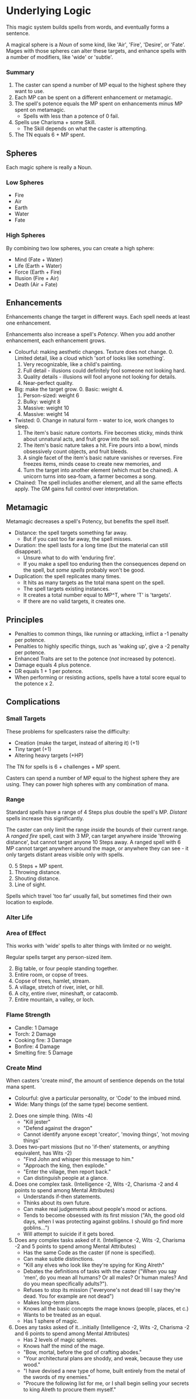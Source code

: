 # Underlying Logic

This magic system builds spells from words, and eventually forms a sentence.

A magical sphere is a *Noun* of some kind, like 'Air', 'Fire', 'Desire', or 'Fate'.
Mages with those spheres can alter these targets, and enhance spells with a number of modifiers, like 'wide' or 'subtle'.

### Summary

1. The caster can spend a number of MP equal to the highest sphere they want to use.
1. Each MP can be spent on a different enhancement or metamagic.
1. The spell's potence equals the MP spent on enhancements minus MP spent on metamagic.
    - Spells with less than a potence of 0 fail.
1. Spells use Charisma + some Skill.
    - The Skill depends on what the caster is attempting.
1. The TN equals 6 + MP spent.

## Spheres

Each magic sphere is really a Noun.

### Low Spheres

- Fire
- Air
- Earth
- Water
- Fate

### High Spheres

By combining two low spheres, you can create a high sphere:

- Mind (Fate + Water)
- Life (Earth + Water)
- Force (Earth + Fire)
- Illusion (Fire + Air)
- Death (Air + Fate)

## Enhancements

Enhancements change the target in different ways.
Each spell needs at least one enhancement.

Enhancements also increase a spell's *Potency*.
When you add another enhancement, each enhancement grows.

- Colourful: making aesthetic changes. Texture does not change.
    0. Limited detail, like a cloud which 'sort of looks like something'.
    1. Very recognizable, like a child's painting.
    2. Full detail - illusions could definitely fool someone not looking hard.
    3. Quality details - illusions will fool anyone not looking for details.
    4. Near-perfect quality.
- Big: make the target grow.
    0. Basic: weight 4.
    1. Person-sized: weight 6
    2. Bulky: weight 8
    3. Massive: weight 10
    4. Massive: weight 14
- Twisted:
    0. Change in natural form - water to ice, work changes to sleep.
    1. The item's basic nature contorts. Fire becomes sticky, minds think about unnatural acts, and fruit grow into the soil.
    2. The item's basic nature takes a hit. Fire pours into a bowl, minds obsessively count objects, and fruit bleeds.
    3. A single facet of the item's basic nature vanishes or reverses. Fire freezes items, minds cease to create new memories, and 
    4. Turn the target into another element (which must be chained). A unicorn turns into sea-foam, a farmer becomes a song.
- Chained: The spell includes another element, and all the same effects apply. The GM gains full control over interpretation.

## Metamagic

Metamagic decreases a spell's Potency, but benefits the spell itself.

- Distance: the spell targets something far away.
    * But if you cast too far away, the spell misses.
- Duration: the spell lasts for a long time (but the material can still disappear).
    * Unsure what to do with 'enduring fire'.
    * If you make a spell too enduring then the consequences depend on the spell, but *some spells* probably won't be good.
- Duplication: the spell replicates many times.
    * It hits as many targets as the total mana spent on the spell.
    * The spell targets existing instances.
    * It creates a total number equal to MP^T, where 'T' is 'targets'.
    * If there are no valid targets, it creates one.

## Principles

- Penalties to common things, like running or attacking, inflict a -1 penalty per potence.
- Penalties to highly specific things, such as 'waking up', give a -2 penalty per potence.
- Enhanced Traits are set to the potence (*not* increased by potence).
- Damage equals 4 plus potence.
- DR equals 1 + 1 per potence.
- When performing or resisting actions, spells have a total score equal to the potence x 2.

## Complications

### Small Targets

These problems for spellcasters raise the difficulty:

- Creation (make the target, instead of altering it) (+1)
- Tiny target (+1)
- Altering heavy targets (+HP)

The TN for spells is 6 + challenges + MP spent.

Casters can spend a number of MP equal to the highest sphere they are using.
They can power high spheres with any combination of mana.

### Range

Standard spells have a range of 4 Steps plus double the spell's MP.
*Distant* spells increase this significantly.

The caster can only limit the range *inside* the bounds of their current range.
A *ranged fire* spell, cast with 3 MP, can target anywhere inside 'throwing distance', but cannot target anyone 10 Steps away.
A ranged spell with 6 MP cannot target anywhere around the mage, or anywhere they can see - it only targets distant areas visible only with spells.

0. 5 Steps + MP spent.
1. Throwing distance.
2. Shouting distance.
3. Line of sight.

Spells which travel 'too far' usually fail, but sometimes find their own location to explode.

### Alter Life

### Area of Effect

This works with 'wide' spells to alter things with limited or no weight.

Regular spells target any person-sized item.

2. Big table, or four people standing together.
3. Entire room, or copse of trees.
4. Copse of trees, hamlet, stream.
5. A village, stretch of river, inlet, or hill.
6. A city, entire river, mineshaft, or catacomb.
7. Entire mountain, a valley, or loch.

### Flame Strength

- Candle: 1 Damage
- Torch: 2 Damage
- Cooking fire: 3 Damage
- Bonfire: 4 Damage
- Smelting fire: 5 Damage

### Create Mind

When casters 'create mind', the amount of sentience depends on the total mana spent.

- Colourful: give a particular personality, or 'Code' to the imbued mind.
- Wide: Many things (of the same type) become sentient.

2. Does one simple thing. (Wits -4)
    * "Kill jester"
    * "Defend against the dragon"
    * Cannot identify anyone except 'creator', 'moving things', 'not moving things'
3. Does two-part missions (but no 'if-then' statements, or anything equivalent, has Wits -2)
    * "Find John and whisper this message to him."
    * "Approach the king, then explode."
    * "Enter the village, then report back."
    * Can distinguish people at a glance.
4. Does one complex task. (Intelligence -2, Wits -2, Charisma -2 and 4 points to spend among Mental Attributes)
    * Understands if-then statements.
    * Thinks about its own future.
    * Can make real judgements about people's mood or actions.
    * Tends to become obsessed with its first mission ("Ah, the good old days, when I was protecting against goblins. I should go find more goblins...")
    * Will attempt to suicide if it gets bored.
5. Does any complex tasks asked of it. (Intelligence -2, Wits -2, Charisma -2 and 5 points to spend among Mental Attributes)
    * Has the same Code as the caster (if none is specified).
    * Can make subtle distinctions.
    * "Kill any elves who look like they're spying for King Alreth"
    * Debates the definitions of tasks with the caster ("When you say 'men', do you mean all humans? Or all males? Or human males? And do you mean specifically adults?").
    * Refuses to stop its mission ("everyone's not dead till I say they're dead. You for example are not dead")
    * Makes long-term plans.
    * Knows all the basic concepts the mage knows (people, places, et c.)
    * Wants to be treated as an equal.
    * Has 1 sphere of magic.
6. Does any tasks asked of it...initially (Intelligence -2, Wits -2, Charisma -2 and 6 points to spend among Mental Attributes)
    * Has 2 levels of magic spheres.
    * Knows half the mind of the mage.
    * "Bow, mortal, before the god of crafting abodes."
    * "Your architectural plans are shoddy, and weak, because they use wood."
    * "I have devised a new type of home, built entirely from the metal of the swords of my enemies."
    * "Procure the following list for me, or I shall begin selling your secrets to king Alreth to procure them myself."


